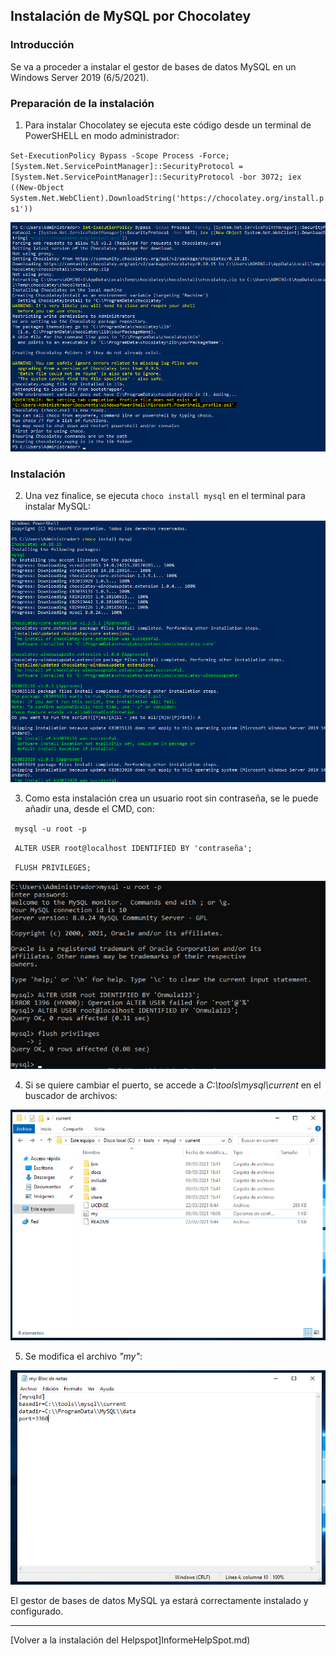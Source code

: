 ## Instalación de MySQL por Chocolatey

### Introducción

Se va a proceder a instalar el gestor de bases de datos MySQL en un Windows Server 2019 (6/5/2021).

### Preparación de la instalación

1. Para instalar Chocolatey se ejecuta este código desde un terminal de PowerSHELL en modo administrador:  

`Set-ExecutionPolicy Bypass -Scope Process -Force; [System.Net.ServicePointManager]::SecurityProtocol = [System.Net.ServicePointManager]::SecurityProtocol -bor 3072; iex ((New-Object System.Net.WebClient).DownloadString('https://chocolatey.org/install.ps1'))`

![Instalación de Chocolatey](img/choco.png)

### Instalación

2. Una vez finalice, se ejecuta `choco install mysql` en el terminal para instalar MySQL:

![Instalación de MySQL](img/chocoinstallmysql.png)


3. Como esta instalación crea un usuario root sin contraseña, se le puede añadir una, desde el CMD, con:

` mysql -u root -p`

` ALTER USER root@localhost IDENTIFIED BY 'contraseña';`

` FLUSH PRIVILEGES;`


![Instalación de MySQL](img/chocoinstallmysql2.png)

4. Si se quiere cambiar el puerto, se accede a _C:\tools\mysql\current_ en el buscador de archivos:

![Instalación de MySQL](img/mysql1.png)

5. Se modifica el archivo _"my"_:

![Instalación de MySQL](img/mysql2.png)

El gestor de bases de datos MySQL ya estará correctamente instalado y configurado.

---
[Volver a la instalación del Helpspot]InformeHelpSpot.md)

